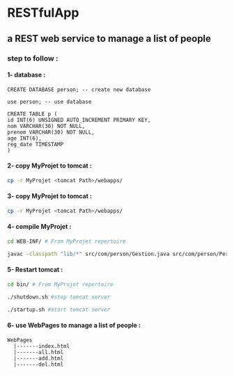# RESTfulApp
## a REST web service to manage a list of people

### step to follow : 

#### 1- database : 
```mysql
CREATE DATABASE person; -- create new database
```
```mysql
use person; -- use database
```
```mysql
CREATE TABLE p (
id INT(6) UNSIGNED AUTO_INCREMENT PRIMARY KEY,
nom VARCHAR(30) NOT NULL,
prenom VARCHAR(30) NOT NULL,
age INT(6),
reg_date TIMESTAMP
)
```
#### 2- copy MyProjet to tomcat  : 
```bash
cp -r MyProjet <tomcat Path>/webapps/
```
#### 3- copy MyProjet to tomcat : 
```bash
cp -r MyProjet <tomcat Path>/webapps/
```
#### 4- compile MyProjet : 
```bash
cd WEB-INF/ # From MyProjet repertoire
```
```bash # to compile
javac -classpath "lib/*" src/com/person/Gestion.java src/com/person/Person.java -d classes/
```
#### 5- Restart tomcat : 
```bash
cd bin/ # From MyProjet repertoire
```
```bash
./shutdown.sh #stop tomcat server
```
```bash
./startup.sh #start tomcat server
```
#### 6- use WebPages to manage a list of people : 
    WebPages
      |-------index.html 
      |-------all.html
      |-------add.html
      |-------del.html
